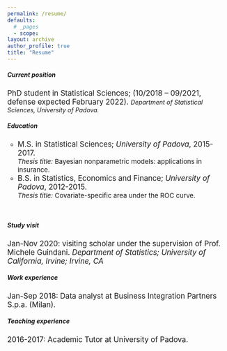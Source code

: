 ```yaml
---
permalink: /resume/
defaults:
  # _pages
  - scope:
layout: archive
author_profile: true
title: "Resume"
---
```


<h5> Current position </h5>
<font style="font-size:17px"> PhD student in Statistical Sciences; (10/2018 – 09/2021, defense expected February 2022). </font> 
<i>Department of Statistical Sciences, University of Padova.</i>
 


<h5> Education </h5>
<ul style="list-style-type:circle;">
  <li> <font style="font-size:17px"> M.S. in Statistical Sciences; <i>University of Padova</i>, 2015-2017. </font> 
  <font style="font-size:15px"> <br> <i>Thesis title:</i> Bayesian nonparametric models: applications in insurance. </font> </li> 
  <li> <font style="font-size:17px"> B.S. in Statistics, Economics and Finance; <i>University of Padova</i>, 2012-2015.</font> 
  <font style="font-size:15px"> <br> <i>Thesis title:</i> Covariate-specific area under the ROC curve.</font> </li>
</ul>  
<br>

<h5> Study visit </h5>
<font style="font-size:17px">Jan-Nov 2020: visiting scholar under the supervision of Prof. Michele Guindani. 
<i>Department of Statistics; University of California, Irvine; Irvine, CA</i> </font> 
<br>

<h5> Work experience </h5>
<font style="font-size:17px">Jan-Sep 2018: Data analyst at Business Integration Partners S.p.a. (Milan).</font> 
<br>

<h5> Teaching experience </h5>
<font style="font-size:17px">2016-2017: Academic Tutor at University of Padova.</font>


  
